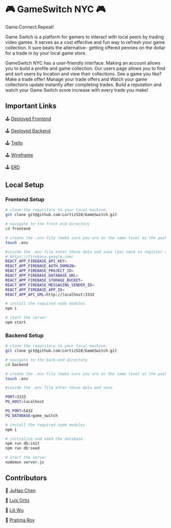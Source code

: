 # 🎮 GameSwitch NYC 🎮

Game.Connect.Repeat!


Game Switch is a platform for gamers to interact with local peers by trading video games. It serves as a cost effective and fun way to refresh your game collection. It sure beats the alternative- getting offered pennies on the dollar for a trade in by your local game store.

GameSwitch NYC has a user-friendly interface.  Making an account allows you to build a profile and game collection. Our users page allows you to find and sort users by location and view their collections. See a game you like? Make a trade offer! Manage your trade offers and Watch your game collections update instantly after completing trades. Build a reputation and watch your Game Switch score increase with every trade you make!



<!-- ## Create An Account And Sign In
[https://user-images.githubusercontent.com/96275694/211174829-aac51433-c1df-420d-b456-07b870989aec.mp4](https://user-images.githubusercontent.com/96275694/211174829-aac51433-c1df-420d-b456-07b870989aec.mp4) -->

<!--  ## Add,Update,Delete Your Game Collection
[https://user-images.githubusercontent.com/96275694/211174682-88ff6d0b-ea2c-4d6c-9f42-9e3a87cc9aca.mp4](https://user-images.githubusercontent.com/96275694/211174682-88ff6d0b-ea2c-4d6c-9f42-9e3a87cc9aca.mp4)  -->


<!--  ## Check Users From Different Borough
[https://user-images.githubusercontent.com/96275694/211174913-5123ab32-a23e-4dc4-a91c-2c1a01438f9b.mp4
](https://user-images.githubusercontent.com/96275694/211174913-5123ab32-a23e-4dc4-a91c-2c1a01438f9b.mp4
) -->

<!-- ## Trade With Users
[https://user-images.githubusercontent.com/96275694/211175017-6416da27-de3b-4e3f-994d-2be026795e37.mp4](https://user-images.githubusercontent.com/96275694/211175017-6416da27-de3b-4e3f-994d-2be026795e37.mp4) -->


## Important Links

🕹️ [Deployed Frontend](https://game-switch-nyc.netlify.app/)

🕹️ [Deployed Backend](https://latest-gameswitch.onrender.com)

🕹️ [Trello](https://trello.com/b/Zu5DpOyo/capstone-group-1-video-game-exchange)

🕹️ [Wireframe](https://wireframe.cc/8CnMSP)

🕹️ [ERD](https://miro.com/welcomeonboard/elN5aFYxVzhYdVI5VEpPTVVvWjNJMUVkM0N6MGpMaWd3NkJVWGNQMUNBT2NGTVIxcUllYzRaRGJIcUUxT3FPbHwzNDU4NzY0NTE2MDUzODU0MDU1fDI=?share_link_id=45931369474)

## Local Setup

### Frontend Setup

```bash
# clone the repository to your local machine.
git clone git@github.com:Lortiz528/GameSwitch.git

# navigate to the front-end directory
cd frontend

# create the .env file (make sure you are on the same level as the package.json of the frontend-end directory)
touch .env

#inside the .env file enter these data and save (you need to register a firebase account)
# https://firebase.google.com/
REACT_APP_FIREBASE_API_KEY=
REACT_APP_FIREBASE_AUTH_DOMAIN=
REACT_APP_FIREBASE_PROJECT_ID=
REACT_APP_FIREBASE_DATABASE_URL=
REACT_APP_FIREBASE_STORAGE_BUCKET=
REACT_APP_FIREBASE_MESSAGING_SENDER_ID=
REACT_APP_FIREBASE_APP_ID=
REACT_APP_API_URL=http://localhost:3333

# install the required node modules
npm i

# start the server
npm start
```

### Backend Setup

```bash
# clone the repository to your local machine.
git clone git@github.com:Lortiz528/GameSwitch.git

# navigate to the back-end directory
cd backend

# create the .env file (make sure you are on the same level as the package.json of the back-end directory)
touch .env

#inside the .env file enter these data and save

PORT=3333
PG_HOST=localhost

PG_PORT=5432
PG_DATABASE=game_switch

# install the required node modules
npm i

# initialize and seed the database
npm run db:init
npm run db:seed

# start the server
nodemon server.js
```

## Contributors

🎰 [JuHao Chen](https://github.com/JuHaoChen1997)

🎰 [Luis Ortiz](https://github.com/Lortiz528)

🎰 [Lili Wu](https://github.com/liliwu8)

🎰 [Pratima Roy](https://github.com/PratimaRoy)
